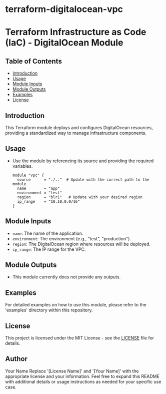 # terraform-digitalocean-vpc
# Terraform Infrastructure as Code (IaC) - DigitalOcean Module

## Table of Contents

- [Introduction](#introduction)
- [Usage](#usage)
- [Module Inputs](#module-inputs)
- [Module Outputs](#module-outputs)
- [Examples](#examples)
- [License](#license)


## Introduction
This Terraform module deploys and configures DigitalOcean resources, providing a standardized way to manage infrastructure components.

## Usage

- Use the module by referencing its source and providing the required variables.

    ```hcl
    module "vpc" {
      source      = "./.."  # Update with the correct path to the module
      name        = "app"
      environment = "test"
      region      = "blr1"   # Update with your desired region
      ip_range    = "10.10.0.0/16"
    }
    ```

## Module Inputs

- `name`: The name of the application.
- `environment`: The environment (e.g., "test", "production").
- `region`: The DigitalOcean region where resources will be deployed.
- `ip_range`: The IP range for the VPC.

## Module Outputs
- This module currently does not provide any outputs.

## Examples
For detailed examples on how to use this module, please refer to the 'examples' directory within this repository.



## License
This project is licensed under the MIT License - see the [LICENSE](https://github.com/opz0/terraform-digitalocean-vpc/blob/readme/LICENSE) file for details.

## Author
Your Name
Replace '[License Name]' and '[Your Name]' with the appropriate license and your information. Feel free to expand this README with additional details or usage instructions as needed for your specific use case.
